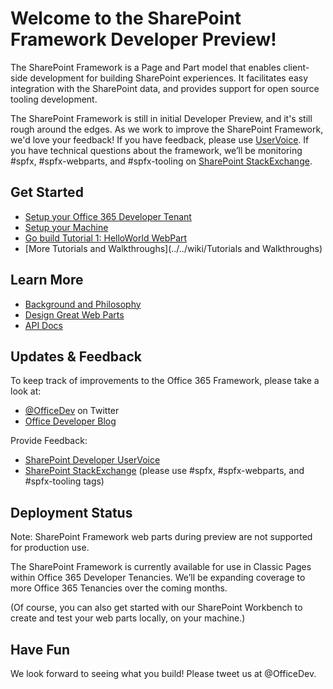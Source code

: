 # Welcome to the SharePoint Framework Developer Preview!

The SharePoint Framework is a Page and Part model that enables client-side development for building SharePoint experiences. It facilitates easy integration with the SharePoint data, and provides support for open source tooling development.

The SharePoint Framework is still in initial Developer Preview, and it's still rough around the edges.  As we work to improve the SharePoint Framework, we'd love your feedback!  If you have feedback, please use [UserVoice](https://sharepoint.uservoice.com/forums/329220-sharepoint-dev-platform).  If you have technical questions about the framework, we’ll be monitoring #spfx, #spfx-webparts, and #spfx-tooling on [SharePoint StackExchange](http://sharepoint.stackexchange.com/).  

## Get Started 

* [Setup your Office 365 Developer Tenant](../../wiki/Setup-SharePoint-Tenant)
* [Setup your Machine](../../wiki/Setup-your-machine)
* [Go build Tutorial 1: HelloWorld WebPart](../../wiki/HelloWorld-WebPart)
* [More Tutorials and Walkthroughs](../../wiki/Tutorials and Walkthroughs)

## Learn More

* [Background and Philosophy](../../wiki/Why-SPFx%3F)
* [Design Great Web Parts](../../wiki/Design-Great-Webparts)
* [API Docs](https://sharepoint.github.io/)

## Updates & Feedback

To keep track of improvements to the Office 365 Framework, please take a look at:
* [@OfficeDev](https://twitter.com/officedev) on Twitter
* [Office Developer Blog](http://dev.office.com/blogs)

Provide Feedback:

* [SharePoint Developer UserVoice](https://sharepoint.uservoice.com/forums/329220-sharepoint-dev-platform)
* [SharePoint StackExchange](http://sharepoint.stackexchange.com/) (please use #spfx, #spfx-webparts, and #spfx-tooling tags)

## Deployment Status

Note: SharePoint Framework web parts during preview are not supported for production use.

The SharePoint Framework is currently available for use in Classic Pages within Office 365 Developer Tenancies.  We’ll be expanding coverage to more Office 365 Tenancies over the coming months.
		
(Of course, you can also get started with our SharePoint Workbench to create and test your web parts locally, on your machine.)

## Have Fun

We look forward to seeing what you build!  Please tweet us at @OfficeDev.
